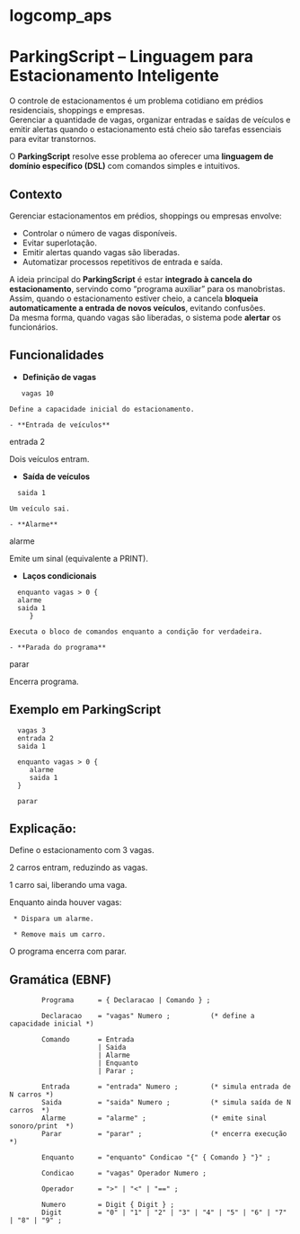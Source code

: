 # logcomp_aps


# ParkingScript – Linguagem para Estacionamento Inteligente  

O controle de estacionamentos é um problema cotidiano em prédios residenciais, shoppings e empresas.  
Gerenciar a quantidade de vagas, organizar entradas e saídas de veículos e emitir alertas quando o estacionamento está cheio são tarefas essenciais para evitar transtornos.  

O **ParkingScript** resolve esse problema ao oferecer uma **linguagem de domínio específico (DSL)** com comandos simples e intuitivos.

## Contexto  

Gerenciar estacionamentos em prédios, shoppings ou empresas envolve:  
- Controlar o número de vagas disponíveis.  
- Evitar superlotação.  
- Emitir alertas quando vagas são liberadas.  
- Automatizar processos repetitivos de entrada e saída.  

A ideia principal do **ParkingScript** é estar **integrado à cancela do estacionamento**, servindo como “programa auxiliar” para os manobristas.  
Assim, quando o estacionamento estiver cheio, a cancela **bloqueia automaticamente a entrada de novos veículos**, evitando confusões.  
Da mesma forma, quando vagas são liberadas, o sistema pode **alertar** os funcionários.  

## Funcionalidades  

- **Definição de vagas**  
```
   vagas 10

Define a capacidade inicial do estacionamento.

- **Entrada de veículos**
```
   entrada 2

Dois veículos entram.

- **Saída de veículos**
 ```
   saida 1

Um veículo sai.

- **Alarme**
 ```
   alarme

Emite um sinal (equivalente a PRINT).

- **Laços condicionais**
 ```
   enquanto vagas > 0 {
   alarme
   saida 1
      }

Executa o bloco de comandos enquanto a condição for verdadeira.

- **Parada do programa**
 ```
   parar

Encerra programa.


## Exemplo em ParkingScript  

      vagas 3
      entrada 2
      saida 1
      
      enquanto vagas > 0 {
         alarme
         saida 1
      }
      
      parar

## Explicação:

Define o estacionamento com 3 vagas.

2 carros entram, reduzindo as vagas.

1 carro sai, liberando uma vaga.

Enquanto ainda houver vagas:

     * Dispara um alarme.

     * Remove mais um carro.

O programa encerra com parar.

## Gramática (EBNF)

            Programa      = { Declaracao | Comando } ;

            Declaracao    = "vagas" Numero ;          (* define a capacidade inicial *)
            
            Comando       = Entrada
                          | Saida
                          | Alarme
                          | Enquanto
                          | Parar ;
            
            Entrada       = "entrada" Numero ;        (* simula entrada de N carros *)
            Saida         = "saida" Numero ;          (* simula saída de N carros  *)
            Alarme        = "alarme" ;                (* emite sinal sonoro/print  *)
            Parar         = "parar" ;                 (* encerra execução          *)
            
            Enquanto      = "enquanto" Condicao "{" { Comando } "}" ;
            
            Condicao      = "vagas" Operador Numero ;
            
            Operador      = ">" | "<" | "==" ;
            
            Numero        = Digit { Digit } ;
            Digit         = "0" | "1" | "2" | "3" | "4" | "5" | "6" | "7" | "8" | "9" ;

